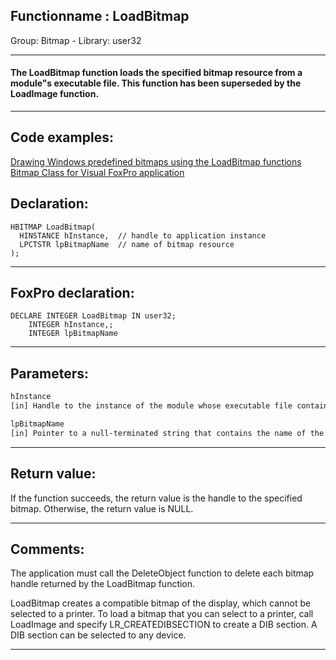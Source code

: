 <link rel="stylesheet" type="text/css" href="../../css/win32api.css">  
<link rel="stylesheet" href="https://cdnjs.cloudflare.com/ajax/libs/font-awesome/4.7.0/css/font-awesome.min.css">

## Functionname : LoadBitmap
Group: Bitmap - Library: user32    
***  


#### The LoadBitmap function loads the specified bitmap resource from a module"s executable file. This function has been superseded by the LoadImage function. 
***  


## Code examples:
[Drawing Windows predefined bitmaps using the LoadBitmap functions](../../samples/sample_253.md)  
[Bitmap Class for Visual FoxPro application](../../samples/sample_295.md)  

## Declaration:
```foxpro  
HBITMAP LoadBitmap(
  HINSTANCE hInstance,  // handle to application instance
  LPCTSTR lpBitmapName  // name of bitmap resource
);  
```  
***  


## FoxPro declaration:
```foxpro  
DECLARE INTEGER LoadBitmap IN user32;
	INTEGER hInstance,;
	INTEGER lpBitmapName  
```  
***  


## Parameters:
```txt  
hInstance
[in] Handle to the instance of the module whose executable file contains the bitmap to be loaded.

lpBitmapName
[in] Pointer to a null-terminated string that contains the name of the bitmap resource to be loaded.  
```  
***  


## Return value:
If the function succeeds, the return value is the handle to the specified bitmap. Otherwise, the return value is NULL. 
  
***  


## Comments:
The application must call the DeleteObject function to delete each bitmap handle returned by the LoadBitmap function.   
  
LoadBitmap creates a compatible bitmap of the display, which cannot be selected to a printer. To load a bitmap that you can select to a printer, call LoadImage and specify LR_CREATEDIBSECTION to create a DIB section. A DIB section can be selected to any device.  
  
***  

